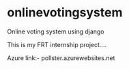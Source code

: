 # onlinevotingsystem

Online voting system using django

This is my FRT internship project....

Azure link:- pollster.azurewebsites.net
